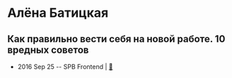 # Алёна Батицкая

## Как правильно вести себя на новой работе. 10 вредных советов
- 2016 Sep 25 -- SPB Frontend  | [:notebook:](https://solarrust.github.io/spbfrontend0916/)  
